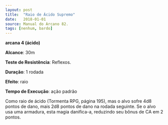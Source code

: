 ```yaml
---
layout: post
title:  "Raio de Ácido Supremo"
date:   2018-01-01
source: Manual do Arcano 82.
tags: [nenhum, bardo]
---
```


**arcana 4 (ácido)**

**Alcance**: 30m

**Teste de Resistência**: Reflexos.

**Duração**: 1 rodada

**Efeito**: raio

**Tempo de Execução**: ação padrão

Como raio de ácido (Tormenta RPG, página 195), mas o alvo sofre 4d8 pontos de dano, mais 2d8 pontos de dano na rodada seguinte. Se o alvo usa uma armadura, esta magia danifica-a, reduzindo seu bônus de CA em 2 pontos.
